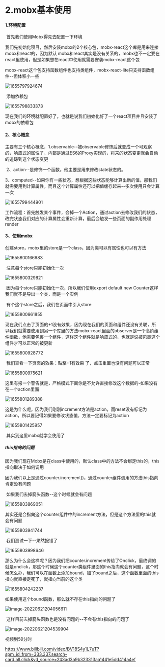 # 2.mobx基本使用

#### 1.环境配置

​		首先我们使用Mobx得先去配置一下环境

​		我们先初始化项目，然后安装mobx的2个核心包，mobx-react这个库是用来连接mobx和react的，因为默认 mobx和react其实是没有关系的，mobx也不一定要在react里使用，但是如果想在react中使用就需要安装mobx-react这个包

​		mobx-react这个包支持函数组件也支持类组件，mobx-react-lite只支持函数组件--但体积小一些

![1655797924674](../../../.vuepress/public/images/1655797924674.png)





​	添加依赖包

![1655798833373](../../../.vuepress/public/images/1655798833373.png)

​		现在我们的环境就配置好了，也就是说我们初始化好了一个react项目并且安装了mobx的依赖包





#### 2、核心概念

​		主要有三个核心概念，1.observable--被observable修饰后就变成一个可观察的，响应式的属性了，内部是通过ES6的Proxy实现的，将来的状态变更就会自动的追踪到这个状态变更

​				2、action--是修饰一个函数，他主要是用来修改state状态的。

​				3、computed--如果你有一些状态，想根据这些状态能够计算出新的值，那我们就需要用到计算属性，而且这个计算属性还可以把值缓存起来--多次使用只会计算一次

![1655799444901](../../../.vuepress/public/images/1655799444901.png)

​	工作流程：首先触发某个事件，会掉一个Action，通过action去修改我们的状态，改完状态我们对应的计算属性会重新计算，最后会触发一些页面的副作用处理render



#### 3、使用mobx

​	创建store，mobx里的store是一个class，因为类可以有属性也可以有方法

![1655800166683](../../../.vuepress/public/images/1655800166683.png)



​	注意每个store只能初始化一次

![1655800329821](../../../.vuepress/public/images/1655800329821.png)

​	因为每个store只能初始化一次，所以我们使用export  default new Counter这样我们就不是导出一个类，而是一个实例



​	有个这个store之后，我们在页面中引入store

![1655800661855](../../../.vuepress/public/images/1655800661855.png)



​	现在我们点击了页面的+1没有效果，因为现在我们的页面和组件还没有关联，所以我们就需要使用到另一个库里的方法mobx-react里面的observer是一个高阶组件函数，他需要包裹一个组件，这样这个组件就是响应式的，也就是说被包裹这个组件才可以正常的被更新

![1655800928772](../../../.vuepress/public/images/1655800928772.png)





​	我们查看一下页面的效果：點擊+1有效果 了，点击重置也没有问题可以正常

![1655800975621](../../../.vuepress/public/images/1655800975621.png)



​	这里有报一个警告就是，严格模式下面你是不允许直接修改这个数据的-如果没有在一个action里面

![1655801289388](../../../.vuepress/public/images/1655801289388.png)



​	这是为什么呢，因为我们刚刚increment方法是action，而reset没有标记为action，所以要记得如果要修改状态值，方法一定要标记为action

![1655801425957](../../../.vuepress/public/images/1655801425957.png)



​		其实到这里mobx就学会使用了



##### this指向的问题

​	因为我们现在Mobx是在class中使用的，默认class中的方法不会绑定this的，this指向取决于如何调用

​	因为我们以上是通过counter.increment()，通过counter组件调用的方法this指向肯定没有问题



​	如果我们去掉箭头函数--这个时候就会有问题

![1655803869051](../../../.vuepress/public/images/1655803869051.png)



​	其实还是会指向这个counter组件中的increment方法，但是这个方法里的this就会有问题

![1655803941744](../../../.vuepress/public/images/1655803941744.png)



​	我们测试一下--果然报错了

![1655803998646](../../../.vuepress/public/images/1655803998646.png)



那么为什么会这样呢？因为我们把counter.increment传给了Onclick，最终调的就是onclick，那这个时候这个counter类组件里面的this指向就会有问题，这个时候怎么办，我们可以在函数上添加bound，加了bound之后，这个函数里面的this指向就直接定死了，就指向当前的这个类

![1655804242237](../../../.vuepress/public/images/1655804242237.png)

如果使用这个bound函数，那么就不存在this指向的问题了

![image-20220621204056611](../../../.vuepress/public/images/image-20220621204056611.png)



​	这样目前去掉箭头函数也是没有问题的--不会有this指向的问题了

![image-20220621204539904](../../../.vuepress/public/images/image-20220621204539904.png)



视频到59分时

https://www.bilibili.com/video/BV18S4y1L7uT?spm_id_from=333.337.search-card.all.click&vd_source=243ad3a9b323313aa1441e5dd414a4ef



























































































